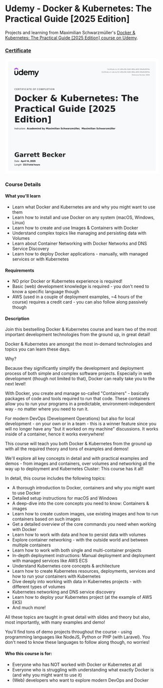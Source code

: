 # Udemy - Docker & Kubernetes: The Practical Guide [2025 Edition]

Projects and learning from Maximilian Schwarzmüller's [Docker & Kubernetes: The Practical Guide [2025 Edition] course on Udemy](https://www.udemy.com/course/docker-kubernetes-the-practical-guide).

### [Certificate](https://www.udemy.com/certificate/UC-d8fecf2b-0dd6-489a-a652-06bd5c69f14a/)

!["Certificate"](./Certificate.jpg)

### Course Details

#### What you'll learn
- Learn what Docker and Kubernetes are and why you might want to use them
- Learn how to install and use Docker on any system (macOS, Windows, Linux)
- Learn how to create and use Images & Containers with Docker
- Understand complex topics like managing and persisting data with Volumes
- Learn about Container Networking with Docker Networks and DNS Service Discovery
- Learn how to deploy Docker applications - manually, with managed services or with Kubernetes

#### Requirements
- NO prior Docker or Kubernetes experience is required!
- Basic (web) development knowledge is required - you don't need to know a specific language though
- AWS (used in a couple of deployment examples, ~4 hours of the course) requires a credit card - you can also follow along passively though

#### Description
Join this bestselling Docker & Kubernetes course and learn two of the most important development technologies from the ground up, in great detail!

Docker & Kubernetes are amongst the most in-demand technologies and topics you can learn these days.

Why?

Because they significantly simplify the development and deployment process of both simple and complex software projects. Especially in web development (though not limited to that), Docker can really take you to the next level!

With Docker, you create and manage so-called "Containers" - basically packages of code and tools required to run that code. These containers allow you to run your programs in a predictable, environment-independent way - no matter where you need to run it.

For modern DevOps (Development Operations) but also for local development - on your own or in a team - this is a winner feature since you will no longer have any "but it worked on my machine" discussions. It works inside of a container, hence it works everywhere!

This course will teach you both Docker & Kubernetes from the ground up with all the required theory and tons of examples and demos!

We'll explore all key concepts in detail and with practical examples and demos - from images and containers, over volumes and networking all the way up to deployment and Kubernetes Cluster: This course has it all!

In detail, this course includes the following topics:
- A thorough introduction to Docker, containers and why you might want to use Docker
- Detailed setup instructions for macOS and Windows
- A deep-dive into the core concepts you need to know: Containers & images
- Learn how to create custom images, use existing images and how to run containers based on such images
- Get a detailed overview of the core commands you need when working with Docker
- Learn how to work with data and how to persist data with volumes
- Explore container networking - with the outside world and between multiple containers
- Learn how to work with both single and multi-container projects
- In-depth deployment instructions: Manual deployment and deployment with managed services like AWS ECS
- Understand Kubernetes core concepts & architecture
- Learn how to create Kubernetes resources, deployments, services and how to run your containers with Kubernetes
- Dive deeply into working with data in Kubernetes projects - with different types of volumes
- Kubernetes networking and DNS service discovery
- Learn how to deploy your Kubernetes project (at the example of AWS EKS)
- And much more!

All these topics are taught in great detail with slides and theory but also, most importantly, with many examples and demo!

You'll find tons of demo projects throughout the course - using programming languages like NodeJS, Python or PHP (with Laravel). You don't need to know these languages to follow along though, no worries!

#### Who this course is for:
- Everyone who has NOT worked with Docker or Kubernetes at all
- Everyone who is struggling with understanding what exactly Docker is (and why you might want to use it)
- (Web) developers who want to explore modern DevOps and Docker